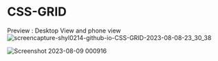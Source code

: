# CSS-GRID
Preview : 
Desktop View and phone view
![screencapture-shyl0214-github-io-CSS-GRID-2023-08-08-23_30_38](https://github.com/Shyl0214/CSS-GRID/assets/127982435/f69ab781-41ef-4c60-b2e8-a413091abca9)


![Screenshot 2023-08-09 000916](https://github.com/Shyl0214/CSS-GRID/assets/127982435/00e6d388-ef4f-41a3-8254-01655ba973c7)

